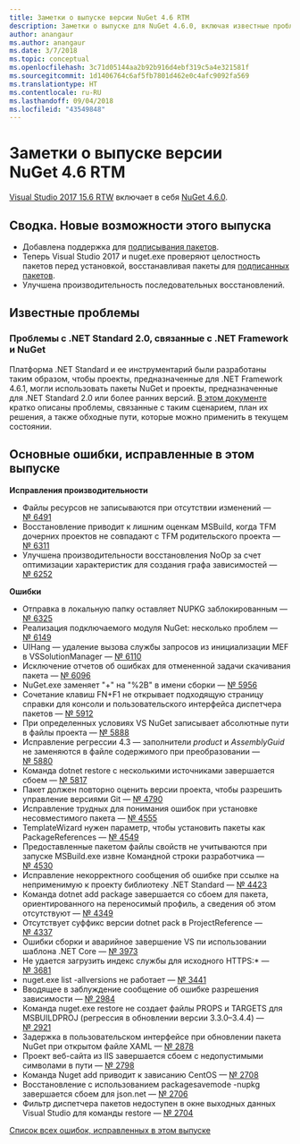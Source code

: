 ```yaml
---
title: Заметки о выпуске версии NuGet 4.6 RTM
description: Заметки о выпуске для NuGet 4.6.0, включая известные проблемы, исправления ошибок, добавленные функции и запросы на изменение структуры.
author: anangaur
ms.author: anangaur
ms.date: 3/7/2018
ms.topic: conceptual
ms.openlocfilehash: 3c71d05144aa2b92b916d4ebf319c5a4e321581f
ms.sourcegitcommit: 1d1406764c6af5fb7801d462e0c4afc9092fa569
ms.translationtype: HT
ms.contentlocale: ru-RU
ms.lasthandoff: 09/04/2018
ms.locfileid: "43549848"
---
```

# <a name="nuget-46-rtm-release-notes"></a>Заметки о выпуске версии NuGet 4.6 RTM

[Visual Studio 2017 15.6 RTW](https://www.visualstudio.com/news/releasenotes/vs2017-relnotes) включает в себя [NuGet 4.6.0](https://dist.nuget.org/win-x86-commandline/v4.6.0/nuget.exe).

## <a name="summary-whats-new-in-this-release"></a>Сводка. Новые возможности этого выпуска

* Добавлена поддержка для [подписывания пакетов](../create-packages/sign-a-package.md).
* Теперь Visual Studio 2017 и nuget.exe проверяют целостность пакетов перед установкой, восстанавливая пакеты для [подписанных пакетов](../reference/signed-packages-reference.md).
* Улучшена производительность последовательных восстановлений.

## <a name="known-issues"></a>Известные проблемы

### <a name="issues-with-net-standard-20-with-net-framework--nuget"></a>Проблемы с .NET Standard 2.0, связанные с .NET Framework и NuGet 

Платформа .NET Standard и ее инструментарий были разработаны таким образом, чтобы проекты, предназначенные для .NET Framework 4.6.1, могли использовать пакеты NuGet и проекты, предназначенные для .NET Standard 2.0 или более ранних версий. [В этом документе](https://github.com/dotnet/standard/issues/481) кратко описаны проблемы, связанные с таким сценарием, план их решения, а также обходные пути, которые можно применить в текущем состоянии.

## <a name="top-issues-fixed-in-this-release"></a>Основные ошибки, исправленные в этом выпуске

**Исправления производительности**

* Файлы ресурсов не записываются при отсутствии изменений — [№ 6491](https://github.com/NuGet/Home/issues/6491)
* Восстановление приводит к лишним оценкам MSBuild, когда TFM дочерних проектов не совпадают с TFM родительского проекта — [№ 6311](https://github.com/NuGet/Home/issues/6311)
* Улучшена производительности восстановления NoOp за счет оптимизации характеристик для создания графа зависимостей — [№ 6252](https://github.com/NuGet/Home/issues/6252)

**Ошибки**

* Отправка в локальную папку оставляет NUPKG заблокированным — [№ 6325](https://github.com/NuGet/Home/issues/6325)
* Реализация подключаемого модуля NuGet: несколько проблем — [№ 6149](https://github.com/NuGet/Home/issues/6149)
* UIHang — удаление вызова службы запросов из инициализации MEF в VSSolutionManager — [№ 6110](https://github.com/NuGet/Home/issues/6110)
* Исключение отчетов об ошибках для отмененной задачи скачивания пакета — [№ 6096](https://github.com/NuGet/Home/issues/6096)
* NuGet.exe заменяет "+" на "%2B" в имени сборки — [№ 5956](https://github.com/NuGet/Home/issues/5956)
* Сочетание клавиш FN+F1 не открывает подходящую страницу справки для консоли и пользовательского интерфейса диспетчера пакетов — [№ 5912](https://github.com/NuGet/Home/issues/5912)
* При определенных условиях VS NuGet записывает абсолютные пути в файлы проекта — [№ 5888](https://github.com/NuGet/Home/issues/5888)
* Исправление регрессии 4.3 — заполнители $product$ и $AssemblyGuid$ не заменяются в файле содержимого при преобразовании — [№ 5880](https://github.com/NuGet/Home/issues/5880)
* Команда dotnet restore с несколькими источниками завершается сбоем — [№ 5817](https://github.com/NuGet/Home/issues/5817)
* Пакет должен повторно оценить версии проекта, чтобы разрешить управление версиями Git — [№ 4790](https://github.com/NuGet/Home/issues/4790)
* Исправление трудных для понимания ошибок при установке несовместимого пакета — [№ 4555](https://github.com/NuGet/Home/issues/4555)
* TemplateWizard нужен параметр, чтобы установить пакеты как PackageReferences — [№ 4549](https://github.com/NuGet/Home/issues/4549)
* Предоставленные пакетом файлы свойств не учитываются при запуске MSBuild.exe извне Командной строки разработчика — [№ 4530](https://github.com/NuGet/Home/issues/4530)
* Исправление некорректного сообщения об ошибке при ссылке на неприменимую к проекту библиотеку .NET Standard — [№ 4423](https://github.com/NuGet/Home/issues/4423)
* Команда dotnet add package завершается со сбоем для пакета, ориентированного на переносимый профиль, а сведения об этом отсутствуют — [№ 4349](https://github.com/NuGet/Home/issues/4349)
* Отсутствует суффикс версии dotnet pack в ProjectReference — [№ 4337](https://github.com/NuGet/Home/issues/4337)
* Ошибки сборки и аварийное завершение VS пи использовании шаблона .NET Core — [№ 3973](https://github.com/NuGet/Home/issues/3973)
* Не удается загрузить индекс службы для исходного HTTPS:* — [№ 3681](https://github.com/NuGet/Home/issues/3681)
* nuget.exe list -allversions не работает — [№ 3441](https://github.com/NuGet/Home/issues/3441)
* Вводящее в заблуждение сообщение об ошибке разрешения зависимости — [№ 2984](https://github.com/NuGet/Home/issues/2984)
* Команда nuget.exe restore не создает файлы PROPS и TARGETS для MSBUILDPROJ (регрессия в обновлении версии 3.3.0–3.4.4) — [№ 2921](https://github.com/NuGet/Home/issues/2921)
* Задержка в пользовательском интерфейсе при обновлении пакета NuGet при открытом файле XAML — [№ 2878](https://github.com/NuGet/Home/issues/2878)
* Проект веб-сайта из IIS завершается сбоем с недопустимыми символами в пути — [№ 2798](https://github.com/NuGet/Home/issues/2798)
* Команда Nuget add приводит к зависанию CentOS — [№ 2708](https://github.com/NuGet/Home/issues/2708)
* Восстановление с использованием packagesavemode -nupkg завершается сбоем для json.net — [№ 2706](https://github.com/NuGet/Home/issues/2706)
* Фильтр диспетчера пакетов недоступен в окне выходных данных Visual Studio для команды restore — [№ 2704](https://github.com/NuGet/Home/issues/2704)

[Список всех ошибок, исправленных в этом выпуске](https://github.com/NuGet/Home/issues?q=is%3Aissue+is%3Aclosed+milestone%3A%224.6")
